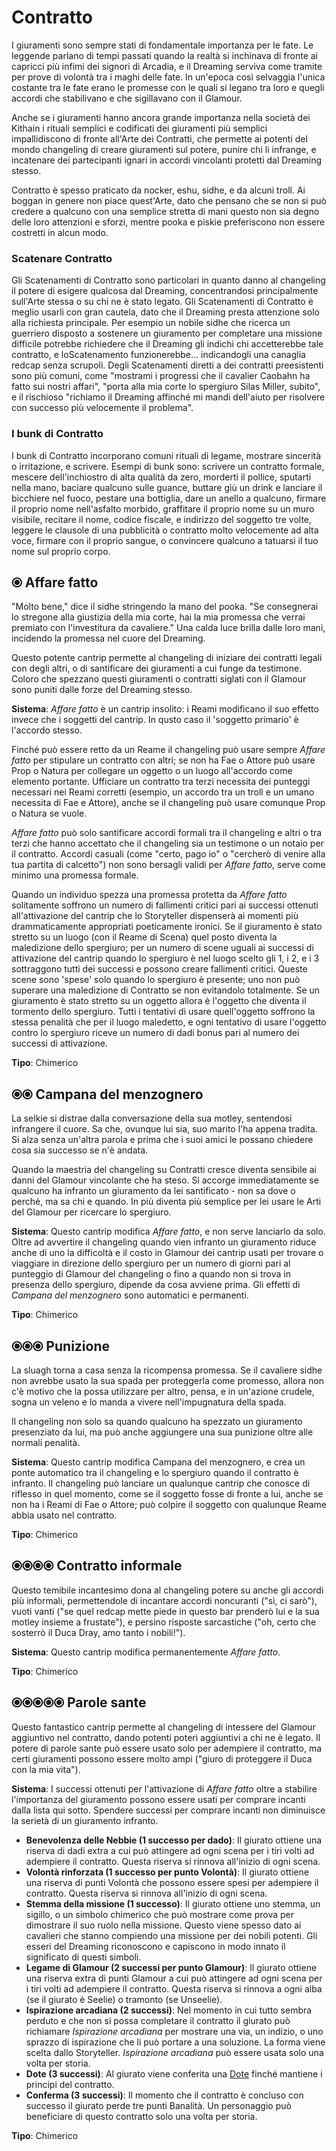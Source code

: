 # Contratto

I giuramenti sono sempre stati di fondamentale importanza per le fate. Le leggende parlano di tempi passati quando la realtà si inchinava di fronte ai capricci più infimi dei signori di Arcadia, e il Dreaming serviva come tramite per prove di volontà tra i maghi delle fate. In un'epoca così selvaggia l'unica costante tra le fate erano le promesse con le quali si legano tra loro e quegli accordi che stabilivano e che sigillavano con il Glamour.  

Anche se i giuramenti hanno ancora grande importanza nella società dei Kithain i rituali semplici e codificati dei giuramenti più semplici impallidiscono di fronte all'Arte dei Contratti, che permette ai potenti del mondo changeling di creare giuramenti sul potere, punire chi li infrange, e incatenare dei partecipanti ignari in accordi vincolanti protetti dal Dreaming stesso.  

Contratto è spesso praticato da nocker, eshu, sidhe, e da alcuni troll. Ai boggan in genere non piace quest'Arte, dato che pensano che se non si può credere a qualcuno con una semplice stretta di mani questo non sia degno delle loro attenzioni e sforzi, mentre pooka e piskie preferiscono non essere costretti in alcun modo.  

### Scatenare Contratto

Gli Scatenamenti di Contratto sono particolari in quanto danno al changeling il potere di esigere qualcosa dal Dreaming, concentrandosi principalmente sull'Arte stessa o su chi ne è stato legato. Gli Scatenamenti di Contratto è meglio usarli con gran cautela, dato che il Dreaming presta attenzione solo alla richiesta principale. Per esempio un nobile sidhe che ricerca un guerriero disposto a sostenere un giuramento per completare una missione difficile potrebbe richiedere che il Dreaming gli indichi chi accetterebbe tale contratto, e loScatenamento funzionerebbe... indicandogli una canaglia redcap senza scrupoli. Degli Scatenamenti diretti a dei contratti preesistenti sono più comuni, come "mostrami i progressi che il cavalier Caobahn ha fatto sui nostri affari", "porta alla mia corte lo spergiuro Silas Miller, subito", e il rischioso "richiamo il Dreaming affinché mi mandi dell'aiuto per risolvere con successo più velocemente il problema".  

### I bunk di Contratto

I bunk di Contratto incorporano comuni rituali di legame, mostrare sincerità o irritazione, e scrivere. Esempi di bunk sono: scrivere un contratto formale, mescere dell'inchiostro di alta qualità da zero, morderti il pollice, sputarti nella mano, baciare qualcuno sulle guance, buttare giù un drink e lanciare il bicchiere nel fuoco, pestare una bottiglia, dare un anello a qualcuno, firmare il proprio nome nell'asfalto morbido, graffitare il proprio nome su un muro visibile, recitare il nome, codice fiscale, e indirizzo del soggetto tre volte, leggere le clausole di una pubblicità o contratto molto velocemente ad alta voce, firmare con il proprio sangue, o convincere qualcuno a tatuarsi il tuo nome sul proprio corpo.  

## ⦿ Affare fatto

"Molto bene," dice il sidhe stringendo la mano del pooka. "Se consegnerai lo stregone alla giustizia della mia corte, hai la mia promessa che verrai premiato con l'investitura da cavaliere." Una calda luce brilla dalle loro mani, incidendo la promessa nel cuore del Dreaming.  

Questo potente cantrip permette al changeling di iniziare dei contratti legali con degli altri, o di santificare dei giuramenti a cui funge da testimone. Coloro che spezzano questi giuramenti o contratti siglati con il Glamour sono puniti dalle forze del Dreaming stesso.  

**Sistema**: *Affare fatto* è un cantrip insolito: i Reami modificano il suo effetto invece che i soggetti del cantrip. In qusto caso il 'soggetto primario' è l'accordo stesso.  

Finché può essere retto da un Reame il changeling può usare sempre *Affare fatto* per stipulare un contratto con altri; se non ha Fae o Attore può usare Prop o Natura per collegare un oggetto o un luogo all'accordo come elemento portante. Ufficiare un contratto tra terzi necessita dei punteggi necessari nei Reami corretti (esempio, un accordo tra un troll e un umano necessita di Fae e Attore), anche se il changeling può usare comunque Prop o Natura se vuole.  

*Affare fatto* può solo santificare accordi formali tra il changeling e altri o tra terzi che hanno accettato che il changeling sia un testimone o un notaio per il contratto. Accordi casuali (come "certo, pago io" o "cercherò di venire alla tua partita di calcetto") non sono bersagli validi per *Affare fatto*, serve come minimo una promessa formale.  

Quando un individuo spezza una promessa protetta da *Affare fatto* solitamente soffrono un numero di fallimenti critici pari ai successi ottenuti all'attivazione del cantrip che lo Storyteller dispenserà ai momenti più drammaticamente appropriati poeticamente ironici. Se il giuramento è stato stretto su un luogo (con il Reame di Scena) quel posto diventa la maledizione dello spergiuro; per un numero di scene uguali ai successi di attivazione del cantrip quando lo spergiuro è nel luogo scelto gli 1, i 2, e i 3 sottraggono tutti dei successi e possono creare fallimenti critici. Queste scene sono 'spese' solo quando lo spergiuro è presente; uno non può superare una maledizione di Contratto se non evitandolo totalmente. Se un giuramento è stato stretto su un oggetto allora è l'oggetto che diventa il tormento dello spergiuro. Tutti i tentativi di usare quell'oggetto soffrono la stessa penalità che per il luogo maledetto, e ogni tentativo di usare l'oggetto contro lo spergiuro riceve un numero di dadi bonus pari al numero dei successi di attivazione.  

**Tipo**: Chimerico  

## ⦿⦿ Campana del menzognero

La selkie si distrae dalla conversazione della sua motley, sentendosi infrangere il cuore. Sa che, ovunque lui sia, suo marito l'ha appena tradita. Si alza senza un'altra parola e prima che i suoi amici le possano chiedere cosa sia successo se n'è andata.  

Quando la maestria del changeling su Contratti cresce diventa sensibile ai danni del Glamour vincolante che ha steso. Si accorge immediatamente se qualcuno ha infranto un giuramento da lei santificato - non sa dove o perché, ma sa chi e quando. In più diventa più semplice per lei usare le Arti del Glamour per ricercare lo spergiuro.  

**Sistema**: Questo cantrip modifica *Affare fatto*, e non serve lanciarlo da solo. Oltre ad avvertire il changeling quando vien infranto un giuramento riduce anche di uno la difficoltà e il costo in Glamour dei cantrip usati per trovare o viaggiare in direzione dello spergiuro per un numero di giorni pari al punteggio di Glamour del changeling o fino a quando non si trova in presenza dello spergiuro, dipende da cosa avviene prima. Gli effetti di *Campana del menzognero* sono automatici e permanenti.  

**Tipo**: Chimerico  

## ⦿⦿⦿ Punizione

La sluagh torna a casa senza la ricompensa promessa. Se il cavaliere sidhe non avrebbe usato la sua spada per proteggerla come promesso, allora non c'è motivo che la possa utilizzare per altro, pensa, e in un'azione crudele, sogna un veleno e lo manda a vivere nell'impugnatura della spada.  

Il changeling non solo sa quando qualcuno ha spezzato un giuramento presenziato da lui, ma può anche aggiungere una sua punizione oltre alle normali penalità.  

**Sistema**: Questo cantrip modifica Campana del menzognero, e crea un ponte automatico tra il changeling e lo spergiuro quando il contratto è infranto. Il changeling può lanciare un qualunque cantrip che conosce di riflesso in quel momento, come se il soggetto fosse di fronte a lui, anche se non ha i Reami di Fae o Attore; può colpire il soggetto con qualunque Reame abbia usato nel contratto.  

**Tipo**: Chimerico  

## ⦿⦿⦿⦿ Contratto informale

Questo temibile incantesimo dona al changeling potere su anche gli accordi più informali, permettendole di incantare accordi noncuranti ("sì, ci sarò"), vuoti vanti ("se quel redcap mette piede in questo bar prenderò lui e la sua motley insieme a frustate"), e persino risposte sarcastiche ("oh, certo che sosterrò il Duca Dray, amo tanto i nobili!").  

**Sistema**: Questo cantrip modifica permanentemente *Affare fatto*.  

**Tipo**: Chimerico  

## ⦿⦿⦿⦿⦿ Parole sante

Questo fantastico cantrip permette al changeling di intessere del Glamour aggiuntivo nel contratto, dando potenti poteri aggiuntivi a chi ne è legato. Il potere di parole sante può essere usato solo per adempiere il contratto, ma certi giuramenti possono essere molto ampi ("giuro di proteggere il Duca con la mia vita").  

**Sistema**: I successi ottenuti per l'attivazione di *Affare fatto* oltre a stabilire l'importanza del giuramento possono essere usati per comprare incanti dalla lista qui sotto. Spendere successi per comprare incanti non diminuisce la serietà di un giuramento infranto.  

- **Benevolenza delle Nebbie (1 successo per dado)**: Il giurato ottiene una riserva di dadi extra a cui può attingere ad ogni scena per i tiri volti ad adempiere il contratto. Questa riserva si rinnova all'inizio di ogni scena.  
- **Volontà rinforzata (1 successo per punto Volontà)**: Il giurato ottiene una riserva di punti Volontà che possono essere spesi per adempiere il contratto. Questa riserva si rinnova all'inizio di ogni scena. 
- **Stemma della missione (1 successo)**: Il giurato ottiene uno stemma, un sigillo, o un simbolo chimerico che può mostrare come prova per dimostrare il suo ruolo nella missione. Questo viene spesso dato ai cavalieri che stanno compiendo una missione per dei nobili potenti. Gli esseri del Dreaming riconoscono e capiscono in modo innato il significato di questi simboli.  
- **Legame di Glamour (2 successi per punto Glamour)**: Il giurato ottiene una riserva extra di punti Glamour a cui può attingere ad ogni scena per i tiri volti ad adempiere il contratto. Questa riserva si rinnova a ogni alba (se il giurato è Seelie) o tramonto (se Unseelie).  
- **Ispirazione arcadiana (2 successi)**: Nel momento in cui tutto sembra perduto e che non si possa completare il contratto il giurato può richiamare *Ispirazione arcadiana* per mostrare una via, un indizio, o uno sprazzo di ispirazione che li può portare a una soluzione. La forma viene scelta dallo Storyteller. *Ispirazione arcadiana* può essere usata solo una volta per storia.  
- **Dote (3 successi)**: Al giurato viene conferita una [Dote]() finché mantiene i principi del contratto. 
- **Conferma (3 successi)**: Il momento che il contratto è concluso con successo il giurato perde tre punti Banalità. Un personaggio può beneficiare di questo contratto solo una volta per storia.  

**Tipo**: Chimerico
